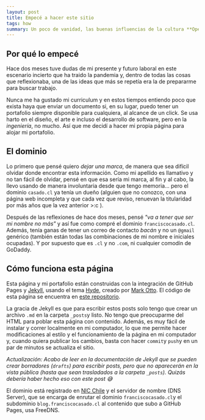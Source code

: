 ```yaml
---
layout: post
title: Empecé a hacer este sitio
tags: how
summary: Un poco de vanidad, las buenas influencias de la cultura **OpenSource** y la incerteza laboral hicieron que decidiera comenzar este sitio.<br>  Aquí pretendo compartir las cosas que hago, como cualquier otro blog. El dominio principal [www.franciscocasado.cl](https://franciscocasado.cl/) lo he dejado como *portafolio*.
---
```

## Por qué lo empecé
Hace dos meses tuve dudas de mi presente y futuro laboral en este escenario incierto que ha traido la pandemia y, dentro de todas las cosas que reflexionaba, una de las ideas que más se repetía era la de prepararme para buscar trabajo.

Nunca me ha gustado mi curriculum y en estos tiempos entiendo poco que exista haya que enviar un documento si, en su lugar, puedo tener un portafolio siempre disponible para cualquiera, al alcance de un click. Se usa harto en el diseño, el arte e incluso el desarrollo de software, pero en la *ingeniería*, no mucho. Así que me decidí a hacer mi propia página para alojar mi portafolio.

## El dominio
Lo primero que pensé quiero *dejar una marca*, de manera que sea difícil olvidar donde encontrar esta información. Como mi apellido es llamativo y no tan fácil de olvidar, pensé en que esa sería mi marca, al fin y al cabo, la llevo usando de manera involuntaria desde que tengo memoria... pero el dominio `casado.cl` ya tenía un dueño (alguien que no conozco, con una página web incompleta y que cada vez que reviso, renuevan la titularidad por más años que la vez anterior >:c ).

Después de las reflexiones de hace dos meses, pensé *"va a tener que ser mi nombre no más"* y así fue como compré el dominio `franciscocasado.cl`. Además, tenía ganas de tener un correo de contacto *bacán* y no un `@gmail` genérico (también están todas las combinaciones de mi nombre e iniciales ocupadas). Y por supuesto que es `.cl` y no `.com`, ni cualquier comodín de GoDaddy.

## Cómo funciona esta página
Esta página y mi portafolio están construidas con la integración de GitHub Pages y [Jekyll](https://jekyllrb.com/), usando el tema [Hyde](https://github.com/poole/hyde), creado por [Mark Otto](https://github.com/mdo). El código de esta página se encuentra en [este repositorio](https://github.com/FranciscoCasado/blog).

La gracia de Jekyll es que para escribir estos posts solo tengo que crear un archivo `.md` en la carpeta `_posts`y listo. No tengo que preocuparme del HTML para poblar esta página con contenido. Además, es muy fácil de instalar y correr localmente en mi computador, lo que me permite hacer modificaciones al estilo y el funcionamiento de la página en mi computador y, cuando quiera publicar los cambios, basta con hacer `commit`y `push`y en un par de minutos se actualiza el sitio.

*Actualización: Acabo de leer en la documentación de Jekyll que se pueden crear borradores (`drafts`) para escribir posts, pero que no aparecerán en la vista pública (hasta que sean trasladados a la carpeta `_posts`). Quizás debería haber hecho eso con este post :sweat_smile:*

El dominio está registrado en [NIC Chile](https://www.nic.cl/) y el servidor de nombre (DNS Server), que se encarga de enrutar el dominio `franciscocasado.cl`y el subdominio `blog.franciscocasado.cl` al contenido que subo a GitHub Pages, usa FreeDNS.

